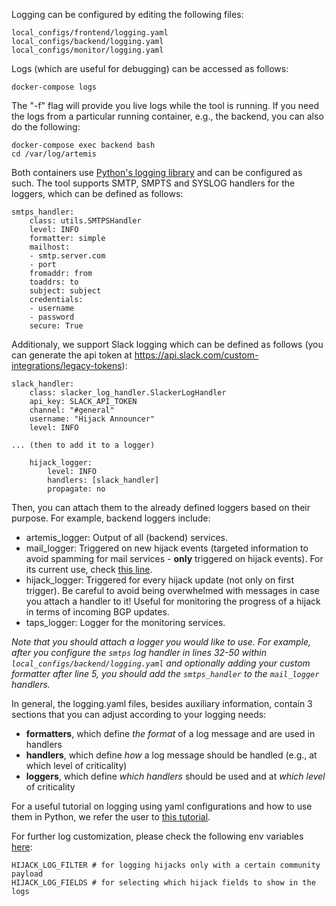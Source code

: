 Logging can be configured by editing the following files:
```
local_configs/frontend/logging.yaml
local_configs/backend/logging.yaml
local_configs/monitor/logging.yaml
```
Logs (which are useful for debugging) can be accessed as follows:
```
docker-compose logs
```
The "-f" flag will provide you live logs while the tool is running.
If you need the logs from a particular running container, e.g., the backend, you can also do the following:
```
docker-compose exec backend bash
cd /var/log/artemis
```
Both containers use [Python's logging library](https://docs.python.org/3/library/logging.html) and can be configured as such. The tool supports SMTP, SMPTS and SYSLOG handlers for the loggers, which can be defined as follows:
```
smtps_handler:
    class: utils.SMTPSHandler
    level: INFO
    formatter: simple
    mailhost:
    - smtp.server.com
    - port
    fromaddr: from
    toaddrs: to
    subject: subject
    credentials:
    - username
    - password
    secure: True
```
Additionaly, we support Slack logging which can be defined as follows (you can generate the api token at https://api.slack.com/custom-integrations/legacy-tokens):
```
slack_handler:
    class: slacker_log_handler.SlackerLogHandler
    api_key: SLACK_API_TOKEN
    channel: "#general"
    username: "Hijack Announcer"
    level: INFO

... (then to add it to a logger)

    hijack_logger:
        level: INFO
        handlers: [slack_handler]
        propagate: no
```
Then, you can attach them to the already defined loggers based on their purpose. For example, backend loggers include:

* artemis_logger: Output of all (backend) services.
* mail_logger: Triggered on new hijack events (targeted information to avoid spamming for mail services - **only** triggered on hijack events). For its current use, check [this line](https://github.com/FORTH-ICS-INSPIRE/artemis/blob/master/backend-services/detection/core/detection.py#L1043).
* hijack_logger: Triggered for every hijack update (not only on first trigger). Be careful to avoid being overwhelmed with messages in case you attach a handler to it! Useful for monitoring the progress of a hijack in terms of incoming BGP updates.
* taps_logger: Logger for the monitoring services.

*Note that you should attach a logger you would like to use.
For example, after you configure the `smtps` log handler in lines 32-50
within `local_configs/backend/logging.yaml` and optionally adding your custom
formatter after line 5, you should add the `smtps_handler` to the `mail_logger` handlers.*

In general, the logging.yaml files, besides auxiliary information, contain 3 sections that you can adjust according to your logging needs:

* **formatters**, which define *the format* of a log message and are used in handlers
* **handlers**, which define *how* a log message should be handled (e.g., at which level of criticality)
* **loggers**, which define *which handlers* should be used and at *which level* of criticality

For a useful tutorial on logging using yaml configurations and how to use them in Python, we refer the user to [this tutorial](https://fangpenlin.com/posts/2012/08/26/good-logging-practice-in-python/).

For further log customization, please check the following env variables [here](https://bgpartemis.readthedocs.io/en/latest/envvars/):
```
HIJACK_LOG_FILTER # for logging hijacks only with a certain community payload
HIJACK_LOG_FIELDS # for selecting which hijack fields to show in the logs
```
